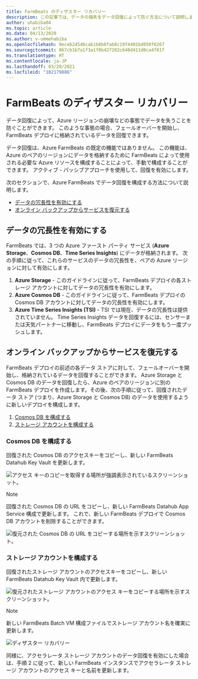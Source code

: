 ```yaml
---
title: FarmBeats のディザスター リカバリー
description: この記事では、データの損失をデータ回復によって防ぐ方法について説明します。
author: uhabiba04
ms.topic: article
ms.date: 04/13/2020
ms.author: v-ummehabiba
ms.openlocfilehash: 9ece624546cab1b8b6fab8c19f4401bd050f6267
ms.sourcegitcommit: 867cb1b7a1f3a1f0b427282c648d411d0ca4f81f
ms.translationtype: HT
ms.contentlocale: ja-JP
ms.lasthandoff: 03/20/2021
ms.locfileid: "102179886"
---
```

# <a name="disaster-recovery-for-farmbeats"></a>FarmBeats のディザスター リカバリー

データ回復によって、Azure リージョンの崩壊などの事態でデータを失うことを防ぐことができます。 このような事態の場合、フェールオーバーを開始し、FarmBeats デプロイに格納されているデータを回復できます。

データ回復は、Azure FarmBeats の既定の機能ではありません。 この機能は、Azure のペアのリージョンにデータを格納するために FarmBeats によって使用される必要な Azure リソースを構成することによって、手動で構成することができます。 アクティブ - パッシブアプローチを使用して、回復を有効にします。

次のセクションで、Azure FarmBeats でデータ回復を構成する方法について説明します。

- [データの冗長性を有効にする](#enable-data-redundancy)
- [オンライン バックアップからサービスを復元する](#restore-service-from-online-backup)


## <a name="enable-data-redundancy"></a>データの冗長性を有効にする

FarmBeats では、3 つの Azure ファースト パーティ サービス (**Azure Storage**、**Cosmos DB**、**Time Series Insights**) にデータが格納されます。 次の手順に従って、これらのサービスのデータの冗長性を、ペアの Azure リージョンに対して有効にします。

1.  **Azure Storage** - このガイドラインに従って、FarmBeats デプロイの各ストレージ アカウントに対してデータの冗長性を有効にします。
2.  **Azure Cosmos DB** - このガイドラインに従って、FarmBeats デプロイの Cosmos DB アカウントに対してデータの冗長性を有効にします。
3.  **Azure Time Series Insights (TSI)** - TSI では現在、データの冗長性は提供されていません。 Time Series Insights データを回復するには、センサーまたは天気パートナーに移動し、FarmBeats デプロイにデータをもう一度プッシュします。

## <a name="restore-service-from-online-backup"></a>オンライン バックアップからサービスを復元する

FarmBeats デプロイの前述の各データ ストアに対して、フェールオーバーを開始し、格納されているデータを回復することができます。 Azure Storage と Cosmos DB のデータを回復したら、Azure のペアのリージョンに別の FarmBeats デプロイを作成します。その後、次の手順に従って、回復されたデータ ストア (つまり、Azure Storage と Cosmos DB) のデータを使用するように新しいデプロイを構成します。

1. [Cosmos DB を構成する](#configure-cosmos-db)
2. [ストレージ アカウントを構成する](#configure-storage-account)


### <a name="configure-cosmos-db"></a>Cosmos DB を構成する

回復された Cosmos DB のアクセスキーをコピーし、新しい FarmBeats Datahub Key Vault を更新します。


  ![アクセス キーのコピーを取得する場所が強調表示されているスクリーンショット。](./media/disaster-recovery-for-farmbeats/key-vault-secrets.png)

> [!NOTE]
> 回復された Cosmos DB の URL をコピーし、新しい FarmBeats Datahub App Service 構成で更新します。 これで、新しい FarmBeats デプロイで Cosmos DB アカウントを削除することができます。

  ![復元された Cosmos DB の URL をコピーする場所を示すスクリーンショット。](./media/disaster-recovery-for-farmbeats/configuration.png)

### <a name="configure-storage-account"></a>ストレージ アカウントを構成する

回復されたストレージ アカウントのアクセスキーをコピーし、新しい FarmBeats Datahub Key Vault 内で更新します。

![復元されたストレージ アカウントのアクセス キーをコピーする場所を示すスクリーンショット。](./media/disaster-recovery-for-farmbeats/key-vault-7-secrets.png)

>[!NOTE]
> 新しい FarmBeats Batch VM 構成ファイルでストレージ アカウント名を確実に更新します。

![ディザスター リカバリー](./media/disaster-recovery-for-farmbeats/batch-prep-files.png)

同様に、アクセラレータ ストレージ アカウントのデータ回復を有効にした場合は、手順 2 に従って、新しい FarmBeats インスタンスでアクセラレータ ストレージ アカウントのアクセス キーと名前を更新します。
